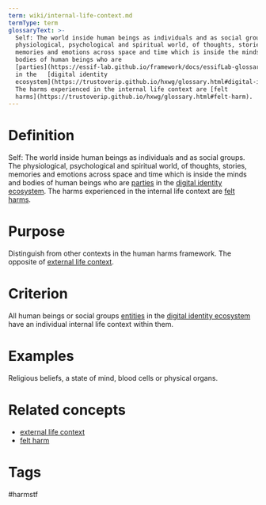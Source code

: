 ```yaml
---
term: wiki/internal-life-context.md
termType: term
glossaryText: >-
  Self: The world inside human beings as individuals and as social groups.  The
  physiological, psychological and spiritual world, of thoughts, stories,
  memories and emotions across space and time which is inside the minds and
  bodies of human beings who are
  [parties](https://essif-lab.github.io/framework/docs/essifLab-glossary#party)
  in the   [digital identity
  ecosystem](https://trustoverip.github.io/hxwg/glossary.html#digital-identity-ecosystem). 
  The harms experienced in the internal life context are [felt
  harms](https://trustoverip.github.io/hxwg/glossary.html#felt-harm).
---
```

# Definition
Self: The world inside human beings as individuals and as social groups.  The physiological, psychological and spiritual world, of thoughts, stories, memories and emotions across space and time which is inside the minds and bodies of human beings who are [parties](https://essif-lab.github.io/framework/docs/essifLab-glossary#party) in the   [digital identity ecosystem](https://trustoverip.github.io/hxwg/glossary.html#digital-identity-ecosystem).  The harms experienced in the internal life context are [felt harms](https://trustoverip.github.io/hxwg/glossary.html#felt-harm).
# Purpose
Distinguish from other contexts in the human harms framework.  The opposite of [external life context](https://trustoverip.github.io/hxwg/glossary.html#external-life-context).
# Criterion
All human beings or social groups [entities]([https://essif-lab.github.io/framework/docs/essifLab-glossary#](https://essif-lab.github.io/framework/docs/essifLab-glossary#party)entity) in the [digital identity ecosystem](https://trustoverip.github.io/hxwg/glossary.html#digital-identity-ecosystem) have an individual internal life context within them.  
# Examples
Religious beliefs, a state of mind, blood cells or physical organs.


# Related concepts
* [external life context](https://trustoverip.github.io/hxwg/glossary.html#external-life-context)
* [felt harm](https://trustoverip.github.io/hxwg/glossary.html#felt-harm)
# Tags  
 #harmstf